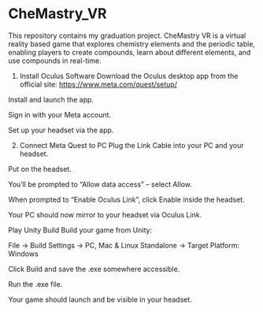 # CheMastry_VR
This repository contains my graduation project. CheMastry VR is a virtual reality based game that explores chemistry elements and the periodic table, enabling players to create compounds, learn about different elements, and use compounds in real-time. 

1. Install Oculus Software
Download the Oculus desktop app from the official site:
https://www.meta.com/quest/setup/

Install and launch the app.

Sign in with your Meta account.

Set up your headset via the app.

2. Connect Meta Quest to PC
Plug the Link Cable into your PC and your headset.

Put on the headset.

You’ll be prompted to “Allow data access” – select Allow.

When prompted to “Enable Oculus Link”, click Enable inside the headset.

Your PC should now mirror to your headset via Oculus Link.

Play Unity Build
Build your game from Unity:

File → Build Settings → PC, Mac & Linux Standalone → Target Platform: Windows

Click Build and save the .exe somewhere accessible.

Run the .exe file.

Your game should launch and be visible in your headset.

